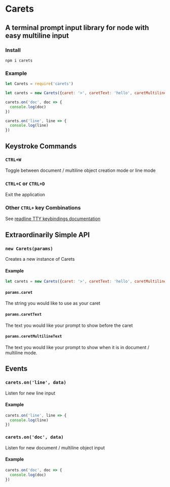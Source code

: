 # Carets
## A terminal prompt input library for node with easy multiline input

### Install
```
npm i carets
```

### Example
```js
let Carets = require('carets')

let carets = new Carets({caret: '>', caretText: 'hello', caretMultilineText: 'hello document'})

carets.on('doc', doc => {
  console.log(doc)
})

carets.on('line', line => {
  console.log(line)
})
```

## Keystroke Commands
### `CTRL+W`
Toggle between document / multiline object creation mode or line mode

### `CTRL+C` or `CTRL+D`
Exit the application

### Other `CTRL+` key Combinations
See [readline TTY keybindings documentation](https://nodejs.org/api/readline.html#tty-keybindings)

## Extraordinarily Simple API
### `new Carets(params)`
Creates a new instance of Carets

#### Example
```js
let carets = new Carets({caret: '>', caretText: 'hello', caretMultilineText: 'hello document'})
```
#### `params.caret`
The string you would like to use as your caret

#### `params.caretText`
The text you would like your prompt to show before the caret

#### `params.ceretMultilineText`
The text you would like your prompt to show when it is in document / multiline mode.

## Events
### `carets.on('line', data)`
Listen for new line input

#### Example 
```js
carets.on('line', line => {
  console.log(line)
})
```

### `carets.on('doc', data)`
Listen for new document / multiline object input

#### Example
```js
carets.on('doc', doc => {
  console.log(doc)
})
```
